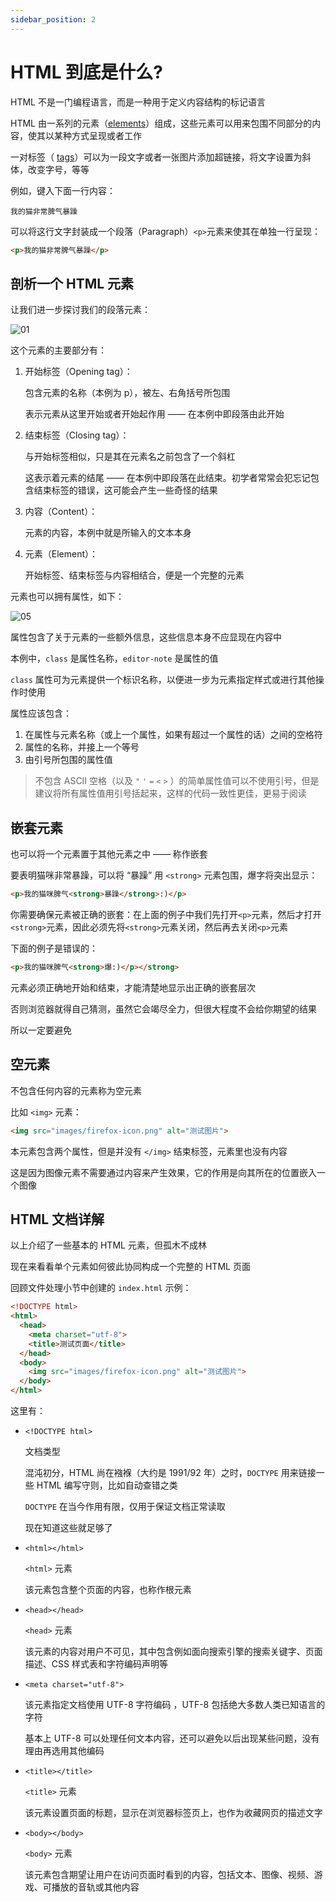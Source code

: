 ```yaml
---
sidebar_position: 2
---
```


# HTML 到底是什么?

HTML 不是一门编程语言，而是一种用于定义内容结构的标记语言

HTML 由一系列的元素（[elements](https://developer.mozilla.org/zh-CN/docs/Glossary/Element)）组成，这些元素可以用来包围不同部分的内容，使其以某种方式呈现或者工作

一对标签（ [tags](https://developer.mozilla.org/zh-CN/docs/Glossary/Tag)）可以为一段文字或者一张图片添加超链接，将文字设置为斜体，改变字号，等等

例如，键入下面一行内容：

```
我的猫非常脾气暴躁
```

可以将这行文字封装成一个段落（Paragraph）`<p>`元素来使其在单独一行呈现：

```html
<p>我的猫非常脾气暴躁</p>
```

## 剖析一个 HTML 元素

让我们进一步探讨我们的段落元素：

![01](	https://development-guides-1258936571.cos.ap-chengdu.myqcloud.com/web/guides/completebeginners/01.png)

这个元素的主要部分有：

1. 开始标签（Opening tag）：

   包含元素的名称（本例为 p），被左、右角括号所包围

   表示元素从这里开始或者开始起作用 —— 在本例中即段落由此开始

2. 结束标签（Closing tag）：

   与开始标签相似，只是其在元素名之前包含了一个斜杠

   这表示着元素的结尾 —— 在本例中即段落在此结束。初学者常常会犯忘记包含结束标签的错误，这可能会产生一些奇怪的结果

3. 内容（Content）：

   元素的内容，本例中就是所输入的文本本身

4. 元素（Element）：

   开始标签、结束标签与内容相结合，便是一个完整的元素

元素也可以拥有属性，如下：

![05](	https://development-guides-1258936571.cos.ap-chengdu.myqcloud.com/web/guides/completebeginners/05.png)

属性包含了关于元素的一些额外信息，这些信息本身不应显现在内容中

本例中，`class` 是属性名称，`editor-note` 是属性的值 

`class` 属性可为元素提供一个标识名称，以便进一步为元素指定样式或进行其他操作时使用

属性应该包含：

1. 在属性与元素名称（或上一个属性，如果有超过一个属性的话）之间的空格符
2. 属性的名称，并接上一个等号
3. 由引号所包围的属性值

> 不包含 ASCII 空格（以及 `"` `'` `=` `<` `>` ）的简单属性值可以不使用引号，但是建议将所有属性值用引号括起来，这样的代码一致性更佳，更易于阅读

## 嵌套元素

也可以将一个元素置于其他元素之中 —— 称作嵌套

要表明猫咪非常暴躁，可以将 “暴躁” 用 `<strong>` 元素包围，爆字将突出显示：

```html
<p>我的猫咪脾气<strong>暴躁</strong>:)</p>
```

你需要确保元素被正确的嵌套：在上面的例子中我们先打开`<p>`元素，然后才打开`<strong>`元素，因此必须先将`<strong>`元素关闭，然后再去关闭`<p>`元素

下面的例子是错误的：

```html
<p>我的猫咪脾气<strong>爆:)</p></strong>
```

元素必须正确地开始和结束，才能清楚地显示出正确的嵌套层次

否则浏览器就得自己猜测，虽然它会竭尽全力，但很大程度不会给你期望的结果

所以一定要避免

## 空元素

不包含任何内容的元素称为空元素

比如 `<img>` 元素：

```html
<img src="images/firefox-icon.png" alt="测试图片">
```

本元素包含两个属性，但是并没有 `</img>` 结束标签，元素里也没有内容

这是因为图像元素不需要通过内容来产生效果，它的作用是向其所在的位置嵌入一个图像

## HTML 文档详解

以上介绍了一些基本的 HTML 元素，但孤木不成林

现在来看看单个元素如何彼此协同构成一个完整的 HTML 页面

回顾文件处理小节中创建的 `index.html` 示例：

```html
<!DOCTYPE html>
<html>
  <head>
    <meta charset="utf-8">
    <title>测试页面</title>
  </head>
  <body>
    <img src="images/firefox-icon.png" alt="测试图片">
  </body>
</html>
```

这里有：

- `<!DOCTYPE html>`

  文档类型

  混沌初分，HTML 尚在襁褓（大约是 1991/92 年）之时，`DOCTYPE` 用来链接一些 HTML 编写守则，比如自动查错之类

  `DOCTYPE` 在当今作用有限，仅用于保证文档正常读取

  现在知道这些就足够了

- `<html></html>` 

  `<html>` 元素

  该元素包含整个页面的内容，也称作根元素

- `<head></head>` 

  `<head>` 元素

  该元素的内容对用户不可见，其中包含例如面向搜索引擎的搜索关键字、页面描述、CSS 样式表和字符编码声明等

- `<meta charset="utf-8">` 

  该元素指定文档使用 UTF-8 字符编码 ，UTF-8 包括绝大多数人类已知语言的字符

  基本上 UTF-8 可以处理任何文本内容，还可以避免以后出现某些问题，没有理由再选用其他编码

- `<title></title>`

  `<title>` 元素

  该元素设置页面的标题，显示在浏览器标签页上，也作为收藏网页的描述文字

- `<body></body>` 

  `<body>` 元素

  该元素包含期望让用户在访问页面时看到的内容，包括文本、图像、视频、游戏、可播放的音轨或其他内容

